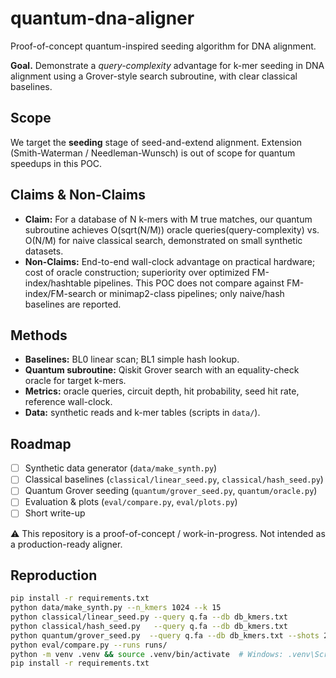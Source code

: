 # quantum-dna-aligner
Proof-of-concept quantum-inspired seeding algorithm for DNA alignment.

**Goal.** Demonstrate a *query-complexity* advantage for k-mer seeding in DNA alignment using a Grover-style search subroutine, with clear classical baselines.

## Scope
We target the **seeding** stage of seed-and-extend alignment. Extension (Smith-Waterman / Needleman-Wunsch) is out of scope for quantum speedups in this POC.

## Claims & Non-Claims
- **Claim:** For a database of N k-mers with M true matches, our quantum subroutine achieves O(sqrt(N/M)) oracle queries(query-complexity) vs. O(N/M) for naive classical search, demonstrated on small synthetic datasets.
- **Non-Claims:** End-to-end wall-clock advantage on practical hardware; cost of oracle construction; superiority over optimized FM-index/hashtable pipelines. This POC does not compare against FM-index/FM-search or minimap2-class pipelines; only naive/hash baselines are reported.

## Methods
- **Baselines:** BL0 linear scan; BL1 simple hash lookup.
- **Quantum subroutine:** Qiskit Grover search with an equality-check oracle for target k-mers.
- **Metrics:** oracle queries, circuit depth, hit probability, seed hit rate, reference wall-clock.
- **Data:** synthetic reads and k-mer tables (scripts in `data/`).

## Roadmap
- [ ] Synthetic data generator (`data/make_synth.py`)
- [ ] Classical baselines (`classical/linear_seed.py`, `classical/hash_seed.py`)
- [ ] Quantum Grover seeding (`quantum/grover_seed.py`, `quantum/oracle.py`)
- [ ] Evaluation & plots (`eval/compare.py`, `eval/plots.py`)
- [ ] Short write-up

⚠️ This repository is a proof-of-concept / work-in-progress. Not intended as a production-ready aligner.

## Reproduction
```bash
pip install -r requirements.txt
python data/make_synth.py --n_kmers 1024 --k 15
python classical/linear_seed.py --query q.fa --db db_kmers.txt
python classical/hash_seed.py   --query q.fa --db db_kmers.txt
python quantum/grover_seed.py  --query q.fa --db db_kmers.txt --shots 2048
python eval/compare.py --runs runs/
python -m venv .venv && source .venv/bin/activate  # Windows: .venv\Scripts\activate
pip install -r requirements.txt
